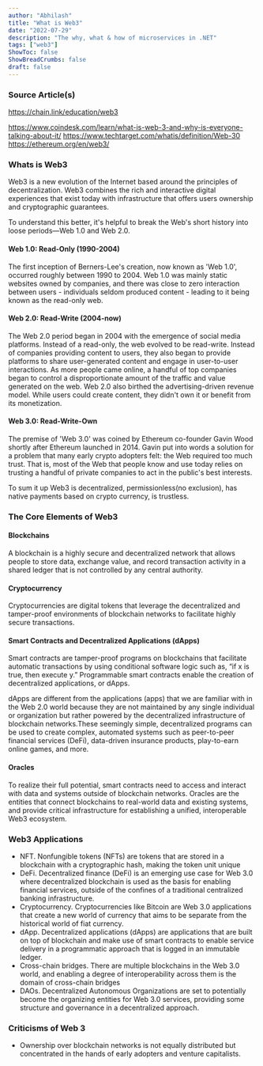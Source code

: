 ```yaml
---
author: "Abhilash"
title: "What is Web3"
date: "2022-07-29"
description: "The why, what & how of microservices in .NET"
tags: ["web3"]
ShowToc: false
ShowBreadCrumbs: false
draft: false
---
```


### Source Article(s)
https://chain.link/education/web3
 
https://www.coindesk.com/learn/what-is-web-3-and-why-is-everyone-talking-about-it/
https://www.techtarget.com/whatis/definition/Web-30
https://ethereum.org/en/web3/

### Whats is Web3
Web3 is a new evolution of the Internet based around the principles of decentralization. Web3 combines the rich and interactive digital experiences that exist today with infrastructure that offers users ownership and cryptographic guarantees.

 To understand this better, it's helpful to break the Web's short history into loose periods—Web 1.0 and Web 2.0.

 #### Web 1.0: Read-Only (1990-2004)
 The first inception of Berners-Lee's creation, now known as 'Web 1.0', occurred roughly between 1990 to 2004. Web 1.0 was mainly static websites owned by companies, and there was close to zero interaction between users - individuals seldom produced content - leading to it being known as the read-only web.

  #### Web 2.0: Read-Write (2004-now)
  The Web 2.0 period began in 2004 with the emergence of social media platforms. Instead of a read-only, the web evolved to be read-write. Instead of companies providing content to users, they also began to provide platforms to share user-generated content and engage in user-to-user interactions. As more people came online, a handful of top companies began to control a disproportionate amount of the traffic and value generated on the web. Web 2.0 also birthed the advertising-driven revenue model. While users could create content, they didn't own it or benefit from its monetization.

  #### Web 3.0: Read-Write-Own
  The premise of 'Web 3.0' was coined by Ethereum co-founder Gavin Wood shortly after Ethereum launched in 2014. Gavin put into words a solution for a problem that many early crypto adopters felt: the Web required too much trust. That is, most of the Web that people know and use today relies on trusting a handful of private companies to act in the public's best interests.

To sum it up Web3 is decentralized, permissionless(no exclusion), has native payments based on crypto currency, is trustless.

### The Core Elements of Web3

#### Blockchains
A blockchain is a highly secure and decentralized network that allows people to store data, exchange value, and record transaction activity in a shared ledger that is not controlled by any central authority.

#### Cryptocurrency
Cryptocurrencies are digital tokens that leverage the decentralized and tamper-proof environments of blockchain networks to facilitate highly secure transactions.

#### Smart Contracts and Decentralized Applications (dApps)
Smart contracts are tamper-proof programs on blockchains that facilitate automatic transactions by using conditional software logic such as, “if x is true, then execute y.” Programmable smart contracts enable the creation of decentralized applications, or dApps.

dApps are different from the applications (apps) that we are familiar with in the Web 2.0 world because they are not maintained by any single individual or organization but rather powered by the decentralized infrastructure of blockchain networks.These seemingly simple, decentralized programs can be used to create complex, automated systems such as peer-to-peer financial services (DeFi), data-driven insurance products, play-to-earn online games, and more.

#### Oracles
To realize their full potential, smart contracts need to access and interact with data and systems outside of blockchain networks. Oracles are the entities that connect blockchains to real-world data and existing systems, and provide critical infrastructure for establishing a unified, interoperable Web3 ecosystem. 

### Web3 Applications 
 - NFT. Nonfungible tokens (NFTs) are tokens that are stored in a blockchain with a cryptographic hash, making the token unit unique
 - DeFi. Decentralized finance (DeFi) is an emerging use case for Web 3.0 where decentralized blockchain is used as the basis for enabling financial services, outside of the confines of a traditional centralized banking infrastructure.
 - Cryptocurrency. Cryptocurrencies like Bitcoin are Web 3.0 applications that create a new world of currency that aims to be separate from the historical world of fiat currency.
 - dApp. Decentralized applications (dApps) are applications that are built on top of blockchain and make use of smart contracts to enable service delivery in a programmatic approach that is logged in an immutable ledger.
 - Cross-chain bridges. There are multiple blockchains in the Web 3.0 world, and enabling a degree of interoperability across them is the domain of cross-chain bridges
 - DAOs. Decentralized Autonomous Organizations are set to potentially become the organizing entities for Web 3.0 services, providing some structure and governance in a decentralized approach.

 ### Criticisms of Web 3
  - Ownership over blockchain networks is not equally distributed but concentrated in the hands of early adopters and venture capitalists.





